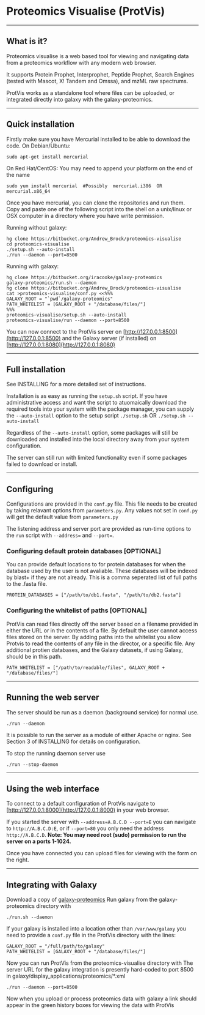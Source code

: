 # Proteomics Visualise (ProtVis)

***

## What is it?

Proteomics visualise is a web based tool for viewing and navigating data from a proteomics workflow with any modern web browser.

It supports Protein Prophet, Interprophet, Peptide Prophet, Search Engines (tested with Mascot, X! Tandem and Omssa), and mzML raw spectrums.

ProtVis works as a standalone tool where files can be uploaded, or integrated directly into galaxy with the galaxy-proteomics.

***

## Quick installation

Firstly make sure you have Mercurial installed to be able to download the code.
On Debian/Ubuntu:

    sudo apt-get install mercurial

On Red Hat/CentOS: You may need to append your platform on the end of the name

    sudo yum install mercurial  #Possibly  mercurial.i386  OR  mercurial.x86_64

Once you have mercurial, you can clone the repositories and run them.
Copy and paste one of the following script into the shell on a unix/linux or OSX computer in a directory where you have write permission.

Running without galaxy:

    hg clone https://bitbucket.org/Andrew_Brock/proteomics-visualise
    cd proteomics-visualise
    ./setup.sh --auto-install
    ./run --daemon --port=8500
    
Running with galaxy:

    hg clone https://bitbucket.org/iracooke/galaxy-proteomics
    galaxy-proteomics/run.sh --daemon
    hg clone https://bitbucket.org/Andrew_Brock/proteomics-visualise
    cat >proteomics-visualise/conf.py <<%%%
    GALAXY_ROOT = "`pwd`/galaxy-proteomics"
    PATH_WHITELIST = [GALAXY_ROOT + "/database/files/"]
    %%%
    proteomics-visualise/setup.sh --auto-install
    proteomics-visualise/run --daemon --port=8500

You can now connect to the ProtVis server on [http://127.0.0.1:8500](http://127.0.0.1:8500) and the Galaxy server (if installed) on [http://127.0.0.1:8080](http://127.0.0.1:8080)

***

## Full installation

See INSTALLING for a more detailed set of instructions.

Installation is as easy as running the `setup.sh` script.
If you have administrative access and want the script to atuomaically download the required tools into your system with the package manager, you can supply the `--auto-install` option to the setup script
`./setup.sh` OR `./setup.sh --auto-install`

Regardless of the `--auto-install` option, some packages will still be downloaded and installed into the local directory away from your system configuration.

The server can still run with limited functionality even if some packages failed to download or install.

***

## Configuring

Configurations are provided in the `conf.py` file.
This file needs to be created by taking relavant options from `parameters.py`. Any values not set in `conf.py` will get the default value from `parameters.py`

The listening address and server port are provided as run-time options to the `run` script with `--address=` and `--port=`.

### Configuring default protein databases [OPTIONAL]

You can provide default locations to for protein databases for when the database used by the user is not avaliable.
These databases will be indexed by blast+ if they are not already.
This is a comma seperated list of full paths to the .fasta file.

    PROTEIN_DATABASES = ["/path/to/db1.fasta", "/path/to/db2.fasta"]

### Configuring the whitelist of paths [OPTIONAL]

ProtVis can read files directly off the server based on a filename provided in either the URL or in the contents of a file.
By default the user cannot access files stored on the server. By adding paths into the whitelist you allow Protvis to read the contents of any file in the director, or a specific file.
Any additional protien databases, and the Galaxy datasets, if using Galaxy, should be in this path.

    PATH_WHITELIST = ["/path/to/readable/files", GALAXY_ROOT + "/database/files/"]

***

## Running the web server

The server should be run as a daemon (background service) for normal use.

    ./run --daemon

It is possible to run the server as a module of either Apache or nginx. See Section 3 of INSTALLING for details on configuration.

To stop the running daemon server use

    ./run --stop-daemon

***

## Using the web interface

To connect to a default configuration of ProtVis navigate to [http://127.0.0.1:8000](http://127.0.0.1:8000) in your web browser.

If you started the server with `--address=A.B.C.D --port=E` you can navigate to `http://A.B.C.D:E`, or if `--port=80` you only need the address `http://A.B.C.D`.
__Note: You may need root (sudo) permission to run the server on a ports 1-1024.__

Once you have connected you can upload files for viewing with the form on the right.

***

## Integrating with Galaxy

Download a copy of [galaxy-proteomics](https://bitbucket.org/iracooke/protk/overview)
Run galaxy from the galaxy-proteomics directory with

    ./run.sh --daemon

If your galaxy is installed into a location other than `/var/www/galaxy` you need to provide a `conf.py` file in the ProtVis directory with the lines:

    GALAXY_ROOT = "/full/path/to/galaxy"
    PATH_WHITELIST = [GALAXY_ROOT + "/database/files/"]
    

Now you can run ProtVis from the proteomics-visualise directory with
The server URL for the galaxy integration is presently hard-coded to port 8500 in galaxy/display_applications/proteomics/*.xml

    ./run --daemon --port=8500

Now when you upload or process proteomics data with galaxy a link should appear in the green history boxes for viewing the data with ProtVis
